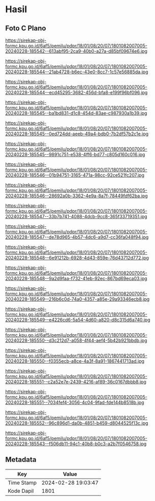 # Hasil

## Foto C Plano

https://sirekap-obj-formc.kpu.go.id/6af5/pemilu/pdpr/18/01/08/20/07/1801082007005-20240228-185542--613abf95-2ca9-40b0-a27a-d85bf09674e6.jpg

https://sirekap-obj-formc.kpu.go.id/6af5/pemilu/pdpr/18/01/08/20/07/1801082007005-20240228-185544--21ab4728-b6ec-43e0-8cc7-1c57e56885da.jpg

https://sirekap-obj-formc.kpu.go.id/6af5/pemilu/pdpr/18/01/08/20/07/1801082007005-20240228-185544--ecd45295-3682-456d-bfa8-e199f96bf096.jpg

https://sirekap-obj-formc.kpu.go.id/6af5/pemilu/pdpr/18/01/08/20/07/1801082007005-20240228-185545--ba1bd831-d1c8-454d-83ae-c987930a1b39.jpg

https://sirekap-obj-formc.kpu.go.id/6af5/pemilu/pdpr/18/01/08/20/07/1801082007005-20240228-185545--0ed724dd-aeeb-49a4-bdb0-7b2df57b2c1e.jpg

https://sirekap-obj-formc.kpu.go.id/6af5/pemilu/pdpr/18/01/08/20/07/1801082007005-20240228-185545--9891c751-e538-4ff6-bd77-c805d160c016.jpg

https://sirekap-obj-formc.kpu.go.id/6af5/pemilu/pdpr/18/01/08/20/07/1801082007005-20240228-185546--01b94751-3165-471a-98cc-92ce521fc207.jpg

https://sirekap-obj-formc.kpu.go.id/6af5/pemilu/pdpr/18/01/08/20/07/1801082007005-20240228-185546--28692a0b-3362-4e9a-8a7f-78449fdf62ba.jpg

https://sirekap-obj-formc.kpu.go.id/6af5/pemilu/pdpr/18/01/08/20/07/1801082007005-20240228-185547--33b7b741-4088-4dcb-9cc8-365f33719351.jpg

https://sirekap-obj-formc.kpu.go.id/6af5/pemilu/pdpr/18/01/08/20/07/1801082007005-20240228-185547--de78d965-4b57-4dc6-a9d7-cc36fa048f94.jpg

https://sirekap-obj-formc.kpu.go.id/6af5/pemilu/pdpr/18/01/08/20/07/1801082007005-20240228-185548--6e91212b-6928-4d43-859e-76d43712d772.jpg

https://sirekap-obj-formc.kpu.go.id/6af5/pemilu/pdpr/18/01/08/20/07/1801082007005-20240228-185548--9a2d9faa-f732-41eb-92ec-867bd69eca03.jpg

https://sirekap-obj-formc.kpu.go.id/6af5/pemilu/pdpr/18/01/08/20/07/1801082007005-20240228-185549--216b6c0d-74a0-4357-a85e-29a93346ecb8.jpg

https://sirekap-obj-formc.kpu.go.id/6af5/pemilu/pdpr/18/01/08/20/07/1801082007005-20240228-185549--e4226cd6-5a54-4d60-a820-d8c315d6a740.jpg

https://sirekap-obj-formc.kpu.go.id/6af5/pemilu/pdpr/18/01/08/20/07/1801082007005-20240228-185550--d3c212d7-a058-4f44-aef4-5b42b921bbdb.jpg

https://sirekap-obj-formc.kpu.go.id/6af5/pemilu/pdpr/18/01/08/20/07/1801082007005-20240228-185550--f0355ecb-a8ce-4a3f-8a91-1867441713ad.jpg

https://sirekap-obj-formc.kpu.go.id/6af5/pemilu/pdpr/18/01/08/20/07/1801082007005-20240228-185551--c2a52e7e-2439-4216-af89-36c0167dbbb8.jpg

https://sirekap-obj-formc.kpu.go.id/6af5/pemilu/pdpr/18/01/08/20/07/1801082007005-20240228-185551--7034fef4-3056-4c04-9fad-fde144b8518b.jpg

https://sirekap-obj-formc.kpu.go.id/6af5/pemilu/pdpr/18/01/08/20/07/1801082007005-20240228-185552--96c896d1-da0b-4851-b459-d8044525f13c.jpg

https://sirekap-obj-formc.kpu.go.id/6af5/pemilu/pdpr/18/01/08/20/07/1801082007005-20240228-185543--f506db11-94c1-40b8-b0c3-a2b7f0546758.jpg


## Metadata

| Key        | Value               |
| ---------- | ------------------- |
| Time Stamp | 2024-02-28 19:03:47 |
| Kode Dapil | 1801                |



